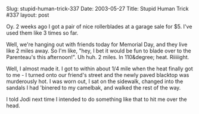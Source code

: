 Slug: stupid-human-trick-337
Date: 2003-05-27
Title: Stupid Human Trick #337
layout: post

Oy. 2 weeks ago I got a pair of nice rollerblades at a garage sale for $5. I&#39;ve used them like 3 times so far.

Well, we&#39;re hanging out with friends today for Memorial Day, and they live like 2 miles away. So I&#39;m like, &quot;hey, I bet it would be fun to blade over to the Parenteau&#39;s this afternoon!&quot;. Uh huh. 2 miles. In 110&degree; heat. Riiiiight.

Well, I almost made it. I got to within about 1/4 mile when the heat finally got to me - I turned onto our friend&#39;s street and the newly paved blacktop was murderously hot. I was worn out, I sat on the sidewalk, changed into the sandals I had 'binered to my camelbak, and walked the rest of the way.

I told Jodi next time I intended to do something like that to hit me over the head.
